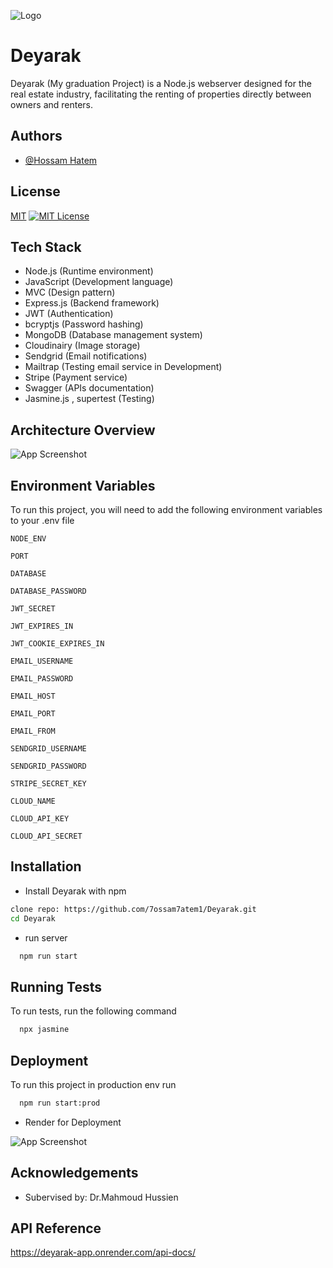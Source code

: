 ![Logo](https://res.cloudinary.com/dptpklbgm/image/upload/v1720920441/logos/lcqyngrh4rtnamfofenb.png)


# Deyarak

Deyarak (My graduation Project) is a Node.js webserver designed for the real estate industry, facilitating the renting of properties directly between owners and renters.


## Authors

- [@Hossam Hatem](https://github.com/7ossam7atem1)


## License

[MIT](https://choosealicense.com/licenses/mit/)
[![MIT License](https://img.shields.io/badge/License-MIT-green.svg)](https://choosealicense.com/licenses/mit/)

## Tech Stack

- Node.js (Runtime environment)
- JavaScript (Development language)
- MVC (Design pattern)
- Express.js (Backend framework)
- JWT (Authentication)
- bcryptjs (Password hashing)
- MongoDB (Database management system)
- Cloudinairy (Image storage)
- Sendgrid (Email notifications)
- Mailtrap (Testing email service in Development)
- Stripe (Payment service)
- Swagger (APIs documentation)
- Jasmine.js , supertest (Testing)


## Architecture Overview

![App Screenshot](https://res.cloudinary.com/dptpklbgm/image/upload/v1720922994/logos/tfirzwtlkvn9creaqmzd.jpg)


## Environment Variables

To run this project, you will need to add the following environment variables to your .env file

`NODE_ENV`

`PORT`

`DATABASE`

`DATABASE_PASSWORD`

`JWT_SECRET`

`JWT_EXPIRES_IN`

`JWT_COOKIE_EXPIRES_IN`

`EMAIL_USERNAME`

`EMAIL_PASSWORD`

`EMAIL_HOST`

`EMAIL_PORT`

`EMAIL_FROM`

`SENDGRID_USERNAME`

`SENDGRID_PASSWORD`

`STRIPE_SECRET_KEY`

`CLOUD_NAME`

`CLOUD_API_KEY`

`CLOUD_API_SECRET`
## Installation

- Install Deyarak with npm

```bash
clone repo: https://github.com/7ossam7atem1/Deyarak.git
cd Deyarak
```

  - run server  
```bash
  npm run start
```
## Running Tests

To run tests, run the following command

```bash
  npx jasmine
```


## Deployment

To run this project in production env run

```bash
  npm run start:prod
```

- Render for Deployment



![App Screenshot](https://res.cloudinary.com/dptpklbgm/image/upload/v1720923848/logos/a3nsvefdhej2deyx5dsh.jpg)

## Acknowledgements

 - Subervised by: Dr.Mahmoud Hussien



## API Reference

https://deyarak-app.onrender.com/api-docs/
